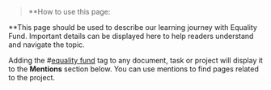 >**How to use this page: 

**This page should be used to describe our learning journey with Equality Fund. Important details can be displayed here to help readers understand and navigate the topic.

Adding the #[equality fund](/notes/archive/clarity/Tags/equality%20fund.md)  tag to any document, task or project will display it to the **Mentions** section below. You can use mentions to find pages related to the project. 